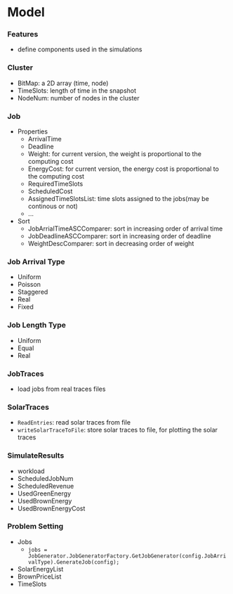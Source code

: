 Model
=====

### Features
- define components used in the simulations

### Cluster
- BitMap: a 2D array (time, node)
- TimeSlots: length of time in the snapshot
- NodeNum: number of nodes in the cluster

### Job
- Properties
	- ArrivalTime
	- Deadline
	- Weight: for current version, the weight is proportional to the computing cost
	- EnergyCost: for current version, the energy cost is proportional to the computing cost
	- RequiredTimeSlots
	- ScheduledCost
	- AssignedTimeSlotsList: time slots assigned to the jobs(may be continous or not)
	- ...
- Sort
	- JobArrialTimeASCComparer: sort in increasing order of arrival time
	- JobDeadlineASCComparer: sort in increasing order of deadline
	- WeightDescComparer: sort in decreasing order of weight
	

### Job Arrival Type
- Uniform
- Poisson
- Staggered
- Real
- Fixed

### Job Length Type
- Uniform
- Equal
- Real

### JobTraces
- load jobs from real traces files

### SolarTraces
- `ReadEntries`: read solar traces from file
- `writeSolarTraceToFile`: store solar traces to file, for plotting the solar traces


### SimulateResults
- workload
- ScheduledJobNum
- ScheduledRevenue
- UsedGreenEnergy
- UsedBrownEnergy
- UsedBrownEnergyCost

### Problem Setting
- Jobs
	- `jobs = JobGenerator.JobGeneratorFactory.GetJobGenerator(config.JobArrivalType).GenerateJob(config);`
- SolarEnergyList
- BrownPriceList
- TimeSlots

	
